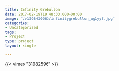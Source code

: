 ```yaml
---
title: Infinity Grebullon
date: 2017-02-19T19:48:33.000+00:00
image: "/v1568430683/infinitygrebullon_ug1yyf.jpg"
categories:
- Uncategorized
tags:
- Project
type: project
layout: single

---
```

{{< vimeo "31982596" >}}